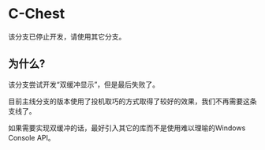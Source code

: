 # C-Chest

该分支已停止开发，请使用其它分支。

## 为什么?

该分支尝试开发“双缓冲显示”，但是最后失败了。

目前主线分支的版本使用了投机取巧的方式取得了较好的效果，我们不再需要这条支线了。

如果需要实现双缓冲的话，最好引入其它的库而不是使用难以理喻的Windows Console API。